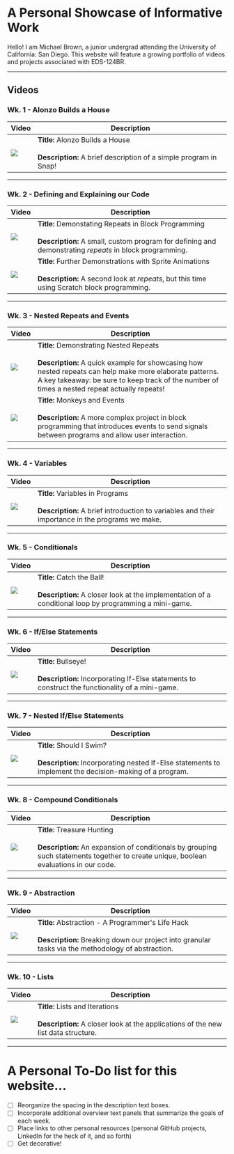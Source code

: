 # A Personal Showcase of Informative Work

Hello! I am Michael Brown, a junior undergrad attending the University of California: San Diego. This website will feature a growing portfolio of videos and projects associated with EDS-124BR.

-------

## Videos

### Wk. 1 - Alonzo Builds a House

| Video | Description |
| ----- | ----------- |
| [![](http://img.youtube.com/vi/vb5EIfMo3XU/0.jpg)](http://www.youtube.com/watch?v=vb5EIfMo3XU "Alonzo's House") | **Title:** Alonzo Builds a House <br /> <br /> **Description:** A brief description of a simple program in Snap! |

-------

### Wk. 2 - Defining and Explaining our Code

| Video | Description |
| ----- | ----------- |
| [![](http://img.youtube.com/vi/cgOAmz8ZbdE/0.jpg)](http://www.youtube.com/watch?v=cgOAmz8ZbdE "Repeats in Snap!") | **Title:** Demonstating Repeats in Block Programming <br /> <br /> **Description:** A small, custom program for defining and demonstrating *repeats* in block programming. |
| [![](http://img.youtube.com/vi/hLE3ikbU57o/0.jpg)](http://www.youtube.com/watch?v=hLE3ikbU57o "Repeats in Scratch") | **Title:** Further Demonstrations with Sprite Animations <br /> <br /> **Description:** A second look at *repeats*, but this time using Scratch block programming. |

-------

### Wk. 3 - Nested Repeats and Events

| Video | Description |
| ----- | ----------- |
| [![](http://img.youtube.com/vi/FXnknelgT5U/0.jpg)](http://www.youtube.com/watch?v=FXnknelgT5U "Nested Repeats") | **Title:** Demonstrating Nested Repeats <br /> <br /> **Description:** A quick example for showcasing how nested repeats can help make more elaborate patterns. A key takeaway: be sure to keep track of the number of times a nested repeat actually repeats! |
| [![](http://img.youtube.com/vi/hZ8xH4HHils/0.jpg)](http://www.youtube.com/watch?v=hZ8xH4HHils "") | **Title:** Monkeys and Events <br /> <br /> **Description:** A more complex project in block programming that introduces events to send signals between programs and allow user interaction. |

-------

### Wk. 4 - Variables

| Video | Description |
| ----- | ----------- |
| [![](http://img.youtube.com/vi/65Ai3-F1okQ/0.jpg)](http://www.youtube.com/watch?v=65Ai3-F1okQ "") | **Title:** Variables in Programs <br /> <br /> **Description:** A brief introduction to variables and their importance in the programs we make. |

-------

### Wk. 5 - Conditionals

| Video | Description |
| ----- | ----------- |
| [![](http://img.youtube.com/vi/E3zHXBzVNpM/0.jpg)](http://www.youtube.com/watch?v=E3zHXBzVNpM "") | **Title:** Catch the Ball! <br /> <br /> **Description:** A closer look at the implementation of a conditional loop by programming a mini-game. |

-------

### Wk. 6 - If/Else Statements

| Video | Description |
| ----- | ----------- |
| [![](http://img.youtube.com/vi/L8JPIRsDqig/0.jpg)](http://www.youtube.com/watch?v=L8JPIRsDqig "") | **Title:** Bullseye! <br /> <br /> **Description:** Incorporating If-Else statements to construct the functionality of a mini-game. |

-------

### Wk. 7 - Nested If/Else Statements

| Video | Description |
| ----- | ----------- |
| [![](http://img.youtube.com/vi/i2UAsq1plpU/0.jpg)](http://www.youtube.com/watch?v=i2UAsq1plpU "") | **Title:** Should I Swim? <br /> <br /> **Description:** Incorporating nested If-Else statements to implement the decision-making of a program. |

-------

### Wk. 8 - Compound Conditionals

| Video | Description |
| ----- | ----------- |
| [![](http://img.youtube.com/vi/NNiufL6pJp4/0.jpg)](http://www.youtube.com/watch?v=NNiufL6pJp4 "") | **Title:** Treasure Hunting <br /> <br /> **Description:** An expansion of conditionals by grouping such statements together to create unique, boolean evaluations in our code. |

-------

### Wk. 9 - Abstraction

| Video | Description |
| ----- | ----------- |
| [![](http://img.youtube.com/vi/wN0qjQCtX9Q/0.jpg)](http://www.youtube.com/watch?v=wN0qjQCtX9Q "") | **Title:** Abstraction - A Programmer's Life Hack <br /> <br /> **Description:** Breaking down our project into granular tasks via the methodology of abstraction. |

-------

### Wk. 10 - Lists

| Video | Description |
| ----- | ----------- |
| [![](http://img.youtube.com/vi/YuZ0tGahC7w/0.jpg)](http://www.youtube.com/watch?v=YuZ0tGahC7w "") | **Title:** Lists and Iterations <br /> <br /> **Description:** A closer look at the applications of the new list data structure. |

-------

# A Personal To-Do list for this website...
- [ ] Reorganize the spacing in the description text boxes.
- [ ] Incorporate additional overview text panels that summarize the goals of each week.
- [ ] Place links to other personal resources (personal GitHub projects, LinkedIn for the heck of it, and so forth)
- [ ] Get decorative!
